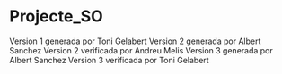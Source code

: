 # Projecte_SO
Version 1 generada por Toni Gelabert
Version 2 generada por Albert Sanchez
Version 2 verificada por Andreu Melis
Version 3 generada por Albert Sanchez
Version 3 verificada por Toni Gelabert
